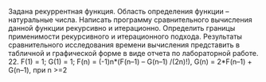 Задана рекуррентная функция. Область определения функции – натуральные числа.
 Написать программу сравнительного вычисления данной функции рекурсивно и итерационно.
  Определить границы применимости рекурсивного и итерационного подхода.
  Результаты сравнительного исследования времени вычисления представить в табличной и графической форме в виде отчета по лабораторной работе.
22.	F(1) = 1; G(1) = 1; F(n) = (-1)n*(F(n–1) – G(n–1) /(2n)!), G(n) = 2*F(n–1) + G(n–1), при n >=2
